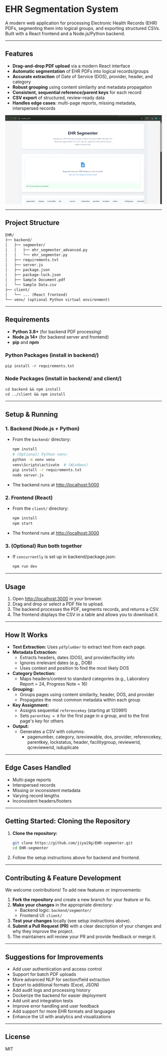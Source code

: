 # EHR Segmentation System

A modern web application for processing Electronic Health Records (EHR) PDFs, segmenting them into logical groups, and exporting structured CSVs. Built with a React frontend and a Node.js/Python backend.

---

## Features
- **Drag-and-drop PDF upload** via a modern React interface
- **Automatic segmentation** of EHR PDFs into logical records/groups
- **Accurate extraction** of Date of Service (DOS), provider, header, and category
- **Robust grouping** using content similarity and metadata propagation
- **Consistent, sequential reference/parent keys** for each record
- **CSV export** of structured, review-ready data
- **Handles edge cases**: multi-page reports, missing metadata, interspersed records

![Upload Screen](ui-upload-screenshot.png)

---

## Project Structure
```
EHR/
├── backend/
│   ├── segmenter/
│   │   ├── ehr_segmenter_advanced.py
│   │   └── ehr_segmenter.py
│   ├── requirements.txt
│   ├── server.js
│   ├── package.json
│   ├── package-lock.json
│   ├── Sample Document.pdf
│   └── Sample Data.csv
├── client/
│   └── ... (React frontend)
└── venv/ (optional Python virtual environment)
```

---

## Requirements
- **Python 3.8+** (for backend PDF processing)
- **Node.js 14+** (for backend server and frontend)
- **pip** and **npm**

### Python Packages (install in backend/)
```
pip install -r requirements.txt
```

### Node Packages (install in backend/ and client/)
```
cd backend && npm install
cd ../client && npm install
```

---

## Setup & Running

### 1. Backend (Node.js + Python)
- From the `backend/` directory:
  ```bash
  npm install
  # (Optional) Python venv:
  python -m venv venv
  venv\Scripts\activate  # (Windows)
  pip install -r requirements.txt
  node server.js
  ```
- The backend runs at [http://localhost:5000](http://localhost:5000)

### 2. Frontend (React)
- From the `client/` directory:
  ```bash
  npm install
  npm start
  ```
- The frontend runs at [http://localhost:3000](http://localhost:3000)

### 3. (Optional) Run both together
- If `concurrently` is set up in backend/package.json:
  ```bash
  npm run dev
  ```

---

## Usage
1. Open [http://localhost:3000](http://localhost:3000) in your browser.
2. Drag and drop or select a PDF file to upload.
3. The backend processes the PDF, segments records, and returns a CSV.
4. The frontend displays the CSV in a table and allows you to download it.

---

## How It Works
- **Text Extraction:** Uses `pdfplumber` to extract text from each page.
- **Metadata Extraction:**
  - Extracts headers, dates (DOS), and provider/facility info
  - Ignores irrelevant dates (e.g., DOB)
  - Uses context and position to find the most likely DOS
- **Category Detection:**
  - Maps headers/content to standard categories (e.g., Laboratory Report = 24, Progress Note = 16)
- **Grouping:**
  - Groups pages using content similarity, header, DOS, and provider
  - Propagates the most common metadata within each group
- **Key Assignment:**
  - Assigns sequential `referencekey` (starting at 120991)
  - Sets `parentkey = 0` for the first page in a group, and to the first page's key for others
- **Output:**
  - Generates a CSV with columns:
    - pagenumber, category, isreviewable, dos, provider, referencekey, parentkey, lockstatus, header, facilitygroup, reviewerid, qcreviewerid, isduplicate

---

## Edge Cases Handled
- Multi-page reports
- Interspersed records
- Missing or inconsistent metadata
- Varying record lengths
- Inconsistent headers/footers

---

## Getting Started: Cloning the Repository

1. **Clone the repository:**
   ```bash
   git clone https://github.com/jiya19g/EHR-segmenter.git
   cd EHR-segmenter
   ```
2. Follow the setup instructions above for backend and frontend.

---

## Contributing & Feature Development

We welcome contributions! To add new features or improvements:

1. **Fork the repository** and create a new branch for your feature or fix.
2. **Make your changes** in the appropriate directory:
   - Backend logic: `backend/segmenter/`
   - Frontend UI: `client/`
3. **Test your changes** locally (see setup instructions above).
4. **Submit a Pull Request (PR)** with a clear description of your changes and why they improve the project.
5. The maintainers will review your PR and provide feedback or merge it.

---

## Suggestions for Improvements
- Add user authentication and access control
- Support for batch PDF uploads
- More advanced NLP for section/field extraction
- Export to additional formats (Excel, JSON)
- Add audit logs and processing history
- Dockerize the backend for easier deployment
- Add unit and integration tests
- Improve error handling and user feedback
- Add support for more EHR formats and languages
- Enhance the UI with analytics and visualizations

---

## License
MIT 
